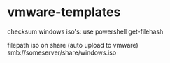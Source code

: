 # vmware-templates

checksum windows iso's:
use powershell get-filehash

filepath iso on share (auto upload to vmware)
smb://someserver/share/windows.iso
